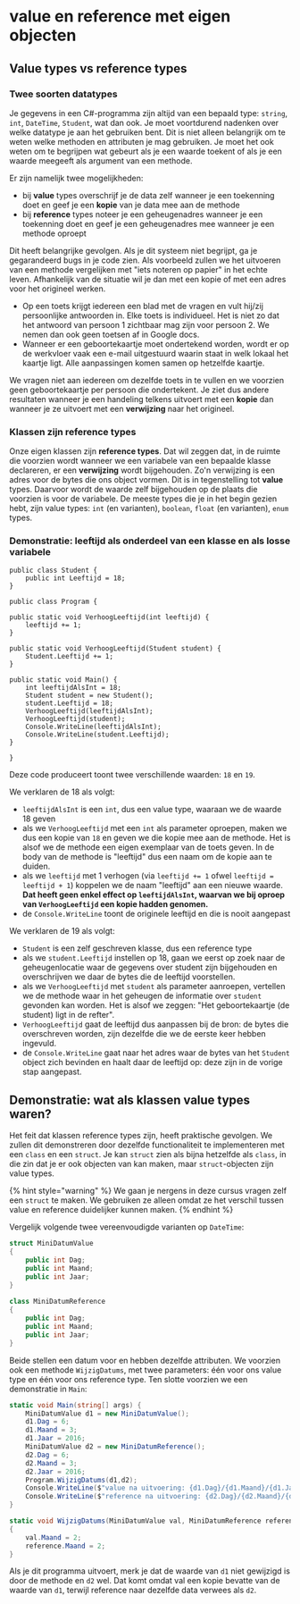 # value en reference met eigen objecten

## Value types vs reference types

### Twee soorten datatypes

Je gegevens in een C#-programma zijn altijd van een bepaald type: `string`, `int`, `DateTime`, `Student`, wat dan ook. Je moet voortdurend nadenken over welke datatype je aan het gebruiken bent. Dit is niet alleen belangrijk om te weten welke methoden en attributen je mag gebruiken. Je moet het ook weten om te begrijpen wat gebeurt als je een waarde toekent of als je een waarde meegeeft als argument van een methode.

&#x20;Er zijn namelijk twee mogelijkheden:

* bij **value** types overschrijf je de data zelf wanneer je een toekenning doet en geef je een **kopie** van je data mee aan de methode
* bij **reference** types noteer je een geheugenadres wanneer je een toekenning doet en geef je een geheugenadres mee wanneer je een methode oproept

Dit heeft belangrijke gevolgen. Als je dit systeem niet begrijpt, ga je gegarandeerd bugs in je code zien. Als voorbeeld zullen we het uitvoeren van een methode vergelijken met "iets noteren op papier" in het echte leven. Afhankelijk van de situatie wil je dan met een kopie of met een adres voor het origineel werken.

* Op een toets krijgt iedereen een blad met de vragen en vult hij/zij persoonlijke antwoorden in. Elke toets is individueel. Het is niet zo dat het antwoord van persoon 1 zichtbaar mag zijn voor persoon 2. We nemen dan ook geen toetsen af in Google docs.
* Wanneer er een geboortekaartje moet ondertekend worden, wordt er op de werkvloer vaak een e-mail uitgestuurd waarin staat in welk lokaal het kaartje ligt. Alle aanpassingen komen samen op hetzelfde kaartje.&#x20;

We vragen niet aan iedereen om dezelfde toets in te vullen en we voorzien geen geboortekaartje per persoon die ondertekent. Je ziet dus andere resultaten wanneer je een handeling telkens uitvoert met een **kopie** dan wanneer je ze uitvoert met een **verwijzing** naar het origineel.

### Klassen zijn reference types

Onze eigen klassen zijn **reference types**. Dat wil zeggen dat, in de ruimte die voorzien wordt wanneer we een variabele van een bepaalde klasse declareren, er een **verwijzing** wordt bijgehouden. Zo'n verwijzing is een adres voor de bytes die ons object vormen. Dit is in tegenstelling tot **value** types. Daarvoor wordt de waarde zelf bijgehouden op de plaats die voorzien is voor de variabele. De meeste types die je in het begin gezien hebt, zijn value types: `int` (en varianten), `boolean`, `float` (en varianten), `enum` types.

### Demonstratie: leeftijd als onderdeel van een klasse en als losse variabele

```
public class Student {
    public int Leeftijd = 18;
}

public class Program {

public static void VerhoogLeeftijd(int leeftijd) {
    leeftijd += 1;
}

public static void VerhoogLeeftijd(Student student) {
    Student.Leeftijd += 1;
}

public static void Main() {
    int leeftijdAlsInt = 18;
    Student student = new Student();
    student.Leeftijd = 18;
    VerhoogLeeftijd(leeftijdAlsInt);
    VerhoogLeeftijd(student);
    Console.WriteLine(leeftijdAlsInt);
    Console.WriteLine(student.Leeftijd);
}

}
```

Deze code produceert toont twee verschillende waarden: `18` en `19`.

We verklaren de 18 als volgt:

* `leeftijdAlsInt` is een `int`, dus een value type, waaraan we de waarde 18 geven
* als we `VerhoogLeeftijd` met een `int` als parameter oproepen, maken we dus een kopie van `18` en geven we die kopie mee aan de methode. Het is alsof we de methode een eigen exemplaar van de toets geven. In de body van de methode is "leeftijd" dus een naam om de kopie aan te duiden.
* als we `leeftijd` met 1 verhogen (via `leeftijd += 1` ofwel `leeftijd = leeftijd + 1`) koppelen we de naam "leeftijd" aan een nieuwe waarde. **Dat heeft geen enkel effect op `leeftijdAlsInt`, waarvan we bij oproep van `VerhoogLeeftijd` een kopie hadden genomen.**
* de `Console.WriteLine` toont de originele leeftijd en die is nooit aangepast

We verklaren de 19 als volgt:

* `Student` is een zelf geschreven klasse, dus een reference type
* als we `student.Leeftijd` instellen op 18, gaan we eerst op zoek naar de geheugenlocatie waar de gegevens over student zijn bijgehouden en overschrijven we daar de bytes die de leeftijd voorstellen.
* als we `VerhoogLeeftijd` met `student` als parameter aanroepen, vertellen we de methode waar in het geheugen de informatie over `student` gevonden kan worden. Het is alsof we zeggen: "Het geboortekaartje (de student) ligt in de refter".
* `VerhoogLeeftijd` gaat de leeftijd dus aanpassen bij de bron: de bytes die overschreven worden, zijn dezelfde die we de eerste keer hebben ingevuld.
* de `Console.WriteLine` gaat naar het adres waar de bytes van het `Student` object zich bevinden en haalt daar de leeftijd op: deze zijn in de vorige stap aangepast.

## Demonstratie: wat als klassen value types waren?

Het feit dat klassen reference types zijn, heeft praktische gevolgen. We zullen dit demonstreren door dezelfde functionaliteit te implementeren met een `class` en een `struct`. Je kan `struct` zien als bijna hetzelfde als `class`, in die zin dat je er ook objecten van kan maken, maar `struct`-objecten zijn value types.

{% hint style="warning" %}
We gaan je nergens in deze cursus vragen zelf een `struct` te maken. We gebruiken ze alleen omdat ze het verschil tussen value en reference duidelijker kunnen maken.
{% endhint %}

Vergelijk volgende twee vereenvoudigde varianten op `DateTime`:

```csharp
struct MiniDatumValue
{
    public int Dag;
    public int Maand;
    public int Jaar;
}
    
class MiniDatumReference
{
    public int Dag;
    public int Maand;
    public int Jaar;
}
```

Beide stellen een datum voor en hebben dezelfde attributen. We voorzien ook een methode `WijzigDatums`, met twee parameters: één voor ons value type en één voor ons reference type. Ten slotte voorzien we een demonstratie in `Main`:

```csharp
static void Main(string[] args) {
    MiniDatumValue d1 = new MiniDatumValue();
    d1.Dag = 6;
    d1.Maand = 3;
    d1.Jaar = 2016;
    MiniDatumValue d2 = new MiniDatumReference();
    d2.Dag = 6;
    d2.Maand = 3;
    d2.Jaar = 2016;
    Program.WijzigDatums(d1,d2);
    Console.WriteLine($"value na uitvoering: {d1.Dag}/{d1.Maand}/{d1.Jaar}");
    Console.WriteLine($"reference na uitvoering: {d2.Dag}/{d2.Maand}/{d2.Jaar}");
}

static void WijzigDatums(MiniDatumValue val, MiniDatumReference reference)
{
    val.Maand = 2;
    reference.Maand = 2;
}
```

Als je dit programma uitvoert, merk je dat de waarde van `d1` niet gewijzigd is door de methode en `d2` wel. Dat komt omdat val een kopie bevatte van de waarde van `d1`, terwijl reference naar dezelfde data verwees als `d2`.
